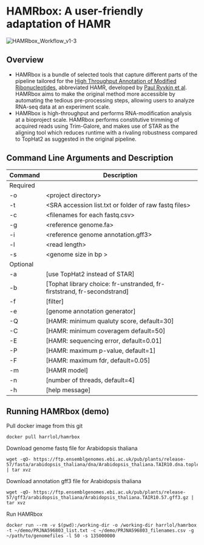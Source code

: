 # HAMRbox: A user-friendly adaptation of HAMR
![HAMRbox_Workflow_v1-3](https://github.com/harrlol/hamrbox/assets/87460010/35e4149a-7888-4730-a61b-a3ff52b882d0)


## Overview
- HAMRbox is a bundle of selected tools that capture different parts of the pipeline tailored for the [High Throughput Annotation of Modified Ribonucleotides](https://github.com/GregoryLab/HAMR), abbreviated HAMR, developed by [Paul Ryvkin et al](https://rnajournal.cshlp.org/content/19/12/1684). HAMRbox aims to make the original method more accessible by automating the tedious pre-processing steps, allowing users to analyze RNA-seq data at an experiment scale. 
- HAMRbox is high-throughput and performs RNA-modification analysis at a bioproject scale. HAMRbox performs constitutive trimming of acquired reads using Trim-Galore, and makes use of STAR as the aligning tool which reduces runtime with a rivaling robustness compared to TopHat2 as suggested in the original pipeline.


## Command Line Arguments and Description

| Command | Description |
| --- | --- |
| Required |
| -o | \<project directory\> |
| -t | \<SRA accession list.txt or folder of raw fastq files\> |
| -c | \<filenames for each fastq.csv\>|
| -g | \<reference genome.fa> |
| -i | \<reference genome annotation.gff3> |
| -l | \<read length\> |
| -s | \<genome size in bp \> |
| Optional |
| -a | \[use TopHat2 instead of STAR\]|
| -b | \[Tophat library choice: fr-unstranded, fr-firststrand, fr-secondstrand\]|
| -f | \[filter\]|
| -e | \[genome annotation generator\]|
| -Q | \[HAMR: minimum qualuty score, default=30\]|
| -C | \[HAMR: minimum coveragem default=50\]|
| -E | \[HAMR: sequencing error, default=0.01\]|
| -P | \[HAMR: maximum p-value, default=1\]|
| -F | \[HAMR: maximum fdr, default=0.05\]|
| -m | \[HAMR model\]|
| -n | \[number of threads, default=4\]|
| -h | \[help message\]|


## Running HAMRbox (demo)

Pull docker image from this git
```
docker pull harrlol/hamrbox
```

Download genome fastq file for Arabidopsis thaliana
```
wget -qO- https://ftp.ensemblgenomes.ebi.ac.uk/pub/plants/release-57/fasta/arabidopsis_thaliana/dna/Arabidopsis_thaliana.TAIR10.dna.toplevel.fa.gz | tar xvz 
```

Download annotation gff3 file for Arabidopsis thaliana
```
wget -qO- https://ftp.ensemblgenomes.ebi.ac.uk/pub/plants/release-57/gff3/arabidopsis_thaliana/Arabidopsis_thaliana.TAIR10.57.gff3.gz | tar xvz 
```

Run HAMRbox
```
docker run --rm -v $(pwd):/working-dir -o /working-dir harrlol/hamrbox -t ~/demo/PRJNA596803_list.txt -c ~/demo/PRJNA596803_filenames.csv -g ~/path/to/genomefiles -l 50 -s 135000000
```
